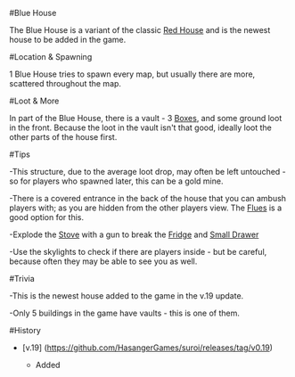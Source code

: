 #Blue House

The Blue House is a variant of the classic [Red House](/buildings/red_house) and is the newest house to be added in the game. 



#Location & Spawning

1 Blue House tries to spawn every map, but usually there are more, scattered throughout the map.


#Loot & More

In part of the Blue House, there is a vault - 3  [Boxes](/obstacles/box), and some ground loot in the front. Because the loot in the vault isn't that good, ideally loot the other parts of the house first. 



 #Tips

-This structure, due to the average loot drop, may often be left untouched - so for players who spawned later, this can be a gold mine. 

-There is a covered entrance in the back of the house that you can ambush players with; as you are hidden from the other players view. The [Flues](/guns/flues) is a good option for this. 

-Explode the [Stove](/obstacles/stove) with a gun to break the [Fridge](/obstacles/fridge) and [Small Drawer](/obstacles/small_drawer)

-Use the skylights to check if there are players inside - but be careful, because often they may be able to see you as well. 



 #Trivia

 -This is the newest house added to the game in the v.19 update. 

 -Only 5 buildings in the game have vaults - this is one of them.



#History

- [v.19] (https://github.com/HasangerGames/suroi/releases/tag/v0.19)

  - Added
